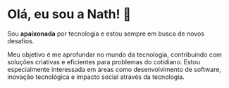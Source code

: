 # Olá, eu sou a Nath! 👋  

Sou **apaixonada** por tecnologia e estou sempre em busca de novos desafios.  

Meu objetivo é me aprofundar no mundo da tecnologia, contribuindo com soluções criativas e eficientes para problemas do cotidiano. Estou especialmente interessada em áreas como desenvolvimento de software, inovação tecnológica e impacto social através da tecnologia.  



